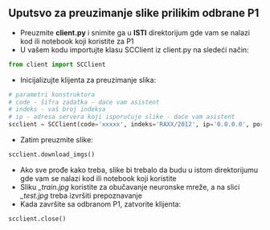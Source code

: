 ## Uputsvo za preuzimanje slike prilikim odbrane P1

* Preuzmite **client.py** i snimite ga u **ISTI** direktorijum gde vam se nalazi kod ili notebook koji koristite za P1
* U vašem kodu importujte klasu SCClient iz client.py na sledeći način:

```python
from client import SCClient
```

* Inicijalizujte klijenta za preuzimanje slika:

```python
# parametri konstruktora
# code - šifra zadatka - daće vam asistent
# indeks - vaš broj indeksa
# ip - adresa servera koji isporučuje slike - daće vam asistent
scclient = SCClient(code='xxxxx', indeks='RAXX/2012', ip='0.0.0.0', port=8080)
```

* Zatim preuzmite slike:

```python
scclient.download_imgs()
```

* Ako sve prođe kako treba, slike bi trebalo da budu u istom direktorijumu gde vam se nalazi kod ili notebook koji koristite
* Sliku *_train.jpg* koristite za obučavanje neuronske mreže, a na slici *_test.jpg* treba izvršiti prepoznavanje
* Kada završite sa odbranom P1, zatvorite klijenta:

```python
scclient.close()
```
